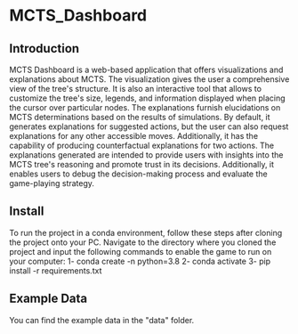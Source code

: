 # MCTS_Dashboard

## Introduction
MCTS Dashboard is a web-based application that offers visualizations and explanations about MCTS. The visualization gives the user a comprehensive view of the tree's structure. It is also an interactive tool that allows to customize the tree's size, legends, and information displayed when placing the cursor over particular nodes. The explanations furnish elucidations on MCTS determinations based on the results of simulations. By default, it generates explanations for suggested actions, but the user can also request explanations for any other accessible moves. Additionally, it has the capability of producing counterfactual explanations for two actions. The explanations generated are intended to provide users with insights into the MCTS tree's reasoning and promote trust in its decisions. Additionally, it enables users to debug the decision-making process and evaluate the game-playing strategy.

## Install
To run the project in a conda environment, follow these steps after cloning the project onto your PC. Navigate to the directory where you cloned the project and input the following commands to enable the game to run on your computer:
1- conda create -n <chosen environment name> python=3.8
2- conda activate <chosen environment name>
3- pip install -r requirements.txt


## Example Data
You can find the example data in the "data" folder.

